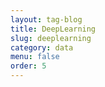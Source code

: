 ```yaml
---
layout: tag-blog
title: DeepLearning
slug: deeplearning
category: data
menu: false
order: 5
---
```

